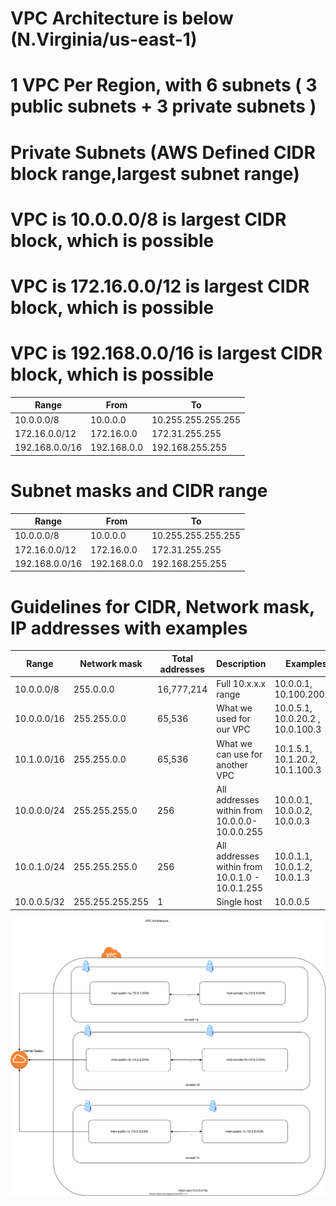 # VPC Architecture is below (N.Virginia/us-east-1)
# 1 VPC Per Region, with 6 subnets ( 3 public subnets + 3 private subnets )

# Private Subnets (AWS Defined CIDR block range,largest subnet range)

# VPC is 10.0.0.0/8 is largest CIDR block, which is possible
# VPC is 172.16.0.0/12 is largest CIDR block, which is possible
# VPC is 192.168.0.0/16 is largest CIDR block, which is possible

| Range          	| From        	| To                 	|
|----------------	|-------------	|--------------------	|
| 10.0.0.0/8     	| 10.0.0.0    	| 10.255.255.255.255 	|
| 172.16.0.0/12  	| 172.16.0.0  	| 172.31.255.255     	|
| 192.168.0.0/16 	| 192.168.0.0 	| 192.168.255.255    	|

# Subnet masks and CIDR range
| Range          	| From        	| To                 	|
|----------------	|-------------	|--------------------	|
| 10.0.0.0/8     	| 10.0.0.0    	| 10.255.255.255.255 	|
| 172.16.0.0/12  	| 172.16.0.0  	| 172.31.255.255     	|
| 192.168.0.0/16 	| 192.168.0.0 	| 192.168.255.255    	|

# Guidelines for CIDR, Network mask, IP addresses with examples

| Range       	| Network mask    	| Total addresses 	| Description                                      	| Examples                         	|
|-------------	|-----------------	|-----------------	|--------------------------------------------------	|----------------------------------	|
| 10.0.0.0/8  	| 255.0.0.0       	| 16,777,214      	| Full 10.x.x.x range                              	| 10.0.0.1, 10.100.200.20          	|
| 10.0.0.0/16 	| 255.255.0.0     	| 65,536          	| What we used for our VPC                         	| 10.0.5.1, 10.0.20.2 , 10.0.100.3 	|
| 10.1.0.0/16 	| 255.255.0.0     	| 65,536          	| What we can use for another VPC                  	|  10.1.5.1, 10.1.20.2, 10.1.100.3 	|
| 10.0.0.0/24 	| 255.255.255.0   	| 256             	| All addresses within from  10.0.0.0-10.0.0.255   	| 10.0.0.1, 10.0.0.2, 10.0.0.3     	|
| 10.0.1.0/24 	| 255.255.255.0   	| 256             	| All addresses within from  10.0.1.0 - 10.0.1.255 	| 10.0.1.1, 10.0.1.2, 10.0.1.3     	|
| 10.0.0.5/32 	| 255.255.255.255 	| 1               	| Single host                                      	| 10.0.0.5                         	|

![alt](./vpc.drawio.svg)
